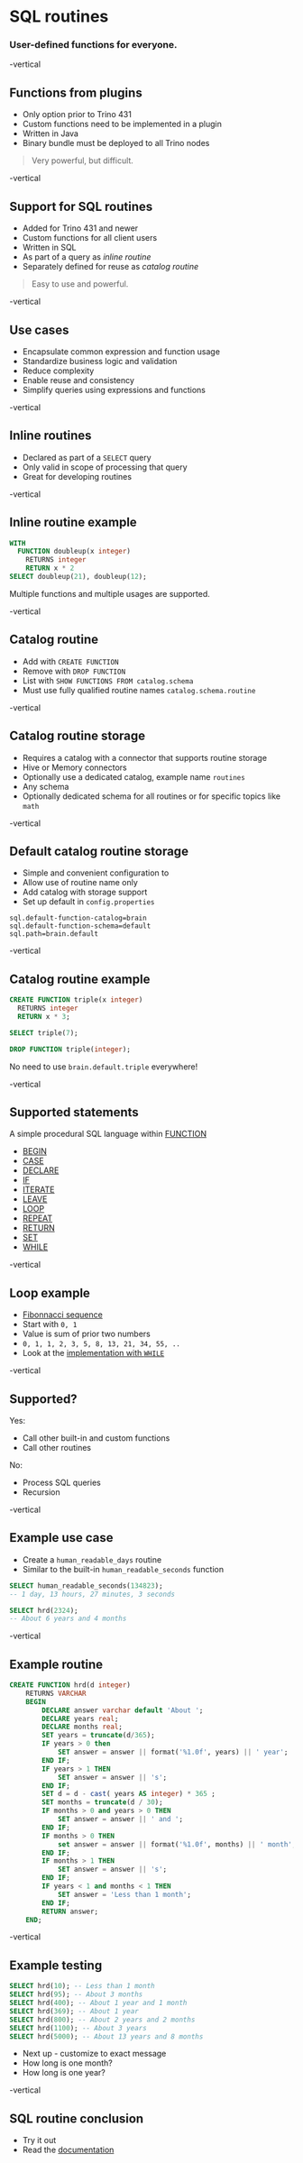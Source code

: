 # SQL routines

### User-defined functions for everyone.  <!-- .element style="color:#f88600;" -->

-vertical
## Functions from plugins

* Only option prior to Trino 431
* Custom functions need to be implemented in a plugin
* Written in Java
* Binary bundle must be deployed to all Trino nodes

> Very powerful, but difficult.

-vertical
## Support for SQL routines

* Added for Trino 431 and newer
* Custom functions for all client users
* Written in SQL
* As part of a query as *inline routine*
* Separately defined for reuse as *catalog routine*

> Easy to use and powerful.

-vertical
## Use cases

* Encapsulate common expression and function usage
* Standardize business logic and validation
* Reduce complexity
* Enable reuse and consistency
* Simplify queries using expressions and functions

-vertical
## Inline routines

* Declared as part of a `SELECT` query
* Only valid in scope of processing that query
* Great for developing routines

-vertical
## Inline routine example

```sql
WITH
  FUNCTION doubleup(x integer)
    RETURNS integer
    RETURN x * 2
SELECT doubleup(21), doubleup(12);
```

Multiple functions and multiple usages are supported.

-vertical
## Catalog routine

* Add with `CREATE FUNCTION`
* Remove with `DROP FUNCTION`
* List with `SHOW FUNCTIONS FROM catalog.schema`
* Must use fully qualified routine names `catalog.schema.routine`

-vertical
## Catalog routine storage

* Requires a catalog with a connector that supports routine storage
* Hive or Memory connectors
* Optionally use a dedicated catalog, example name `routines`
* Any schema
* Optionally dedicated schema for all routines or for specific topics like `math`

-vertical
## Default catalog routine storage

* Simple and convenient configuration to
* Allow use of routine name only
* Add catalog with storage support
* Set up default in `config.properties`

```properties
sql.default-function-catalog=brain
sql.default-function-schema=default
sql.path=brain.default
```

-vertical
## Catalog routine example

```sql
CREATE FUNCTION triple(x integer)
  RETURNS integer
  RETURN x * 3;

SELECT triple(7);

DROP FUNCTION triple(integer);
```

No need to use `brain.default.triple` everywhere!

-vertical
## Supported statements

A simple procedural SQL language within
[FUNCTION](https://trino.io/docs/current/routines/function.html)

* [BEGIN](https://trino.io/docs/current//routines/begin)
* [CASE](https://trino.io/docs/current//routines/case)
* [DECLARE](https://trino.io/docs/current//routines/declare)
* [IF](https://trino.io/docs/current//routines/if)
* [ITERATE](https://trino.io/docs/current//routines/iterate)
* [LEAVE](https://trino.io/docs/current//routines/leave)
* [LOOP](https://trino.io/docs/current//routines/loop)
* [REPEAT](https://trino.io/docs/current//routines/repeat)
* [RETURN](https://trino.io/docs/current//routines/return)
* [SET](https://trino.io/docs/current//routines/set)
* [WHILE](https://trino.io/docs/current//routines/while)

-vertical
## Loop example

* [Fibonnacci sequence](https://en.wikipedia.org/wiki/Fibonacci_sequence)
* Start with `0, 1`
* Value is sum of prior two numbers
* `0, 1, 1, 2, 3, 5, 8, 13, 21, 34, 55, .. `
* Look at the [implementation with `WHILE`](https://trino.io/docs/current/routines/examples.html#fibonacci-example)

-vertical
## Supported?

Yes:

* Call other built-in and custom functions
* Call other routines

No:

* Process SQL queries
* Recursion

-vertical
## Example use case

* Create a `human_readable_days` routine
* Similar to the built-in `human_readable_seconds` function

```sql
SELECT human_readable_seconds(134823);
-- 1 day, 13 hours, 27 minutes, 3 seconds

SELECT hrd(2324);
-- About 6 years and 4 months
```

-vertical
## Example routine

```sql
CREATE FUNCTION hrd(d integer)
    RETURNS VARCHAR
    BEGIN
        DECLARE answer varchar default 'About ';
        DECLARE years real;
        DECLARE months real;
        SET years = truncate(d/365);
        IF years > 0 then
       		SET answer = answer || format('%1.0f', years) || ' year';
        END IF;
        IF years > 1 THEN
            SET answer = answer || 's';
        END IF;
        SET d = d - cast( years AS integer) * 365 ;
        SET months = truncate(d / 30);
        IF months > 0 and years > 0 THEN
            SET answer = answer || ' and ';
       	END IF;
        IF months > 0 THEN
       		set answer = answer || format('%1.0f', months) || ' month';
       	END IF;
        IF months > 1 THEN
            SET answer = answer || 's';
        END IF;
        IF years < 1 and months < 1 THEN
        	SET answer = 'Less than 1 month';
        END IF;
        RETURN answer;
    END;
```

-vertical
## Example testing

```sql
SELECT hrd(10); -- Less than 1 month
SELECT hrd(95); -- About 3 months
SELECT hrd(400); -- About 1 year and 1 month
SELECT hrd(369); -- About 1 year
SELECT hrd(800); -- About 2 years and 2 months
SELECT hrd(1100); -- About 3 years
SELECT hrd(5000); -- About 13 years and 8 months
```

* Next up - customize to exact message
* How long is one month?
* How long is one year?

-vertical
## SQL routine conclusion

* Try it out
* Read the [documentation](https://trino.io/docs/current/routines.html)
